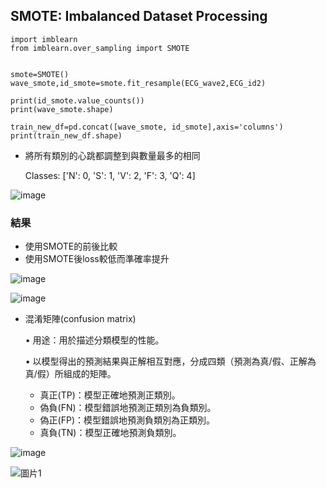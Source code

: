 ## SMOTE: Imbalanced Dataset Processing

```
import imblearn
from imblearn.over_sampling import SMOTE


smote=SMOTE()
wave_smote,id_smote=smote.fit_resample(ECG_wave2,ECG_id2)

print(id_smote.value_counts())
print(wave_smote.shape)

train_new_df=pd.concat([wave_smote, id_smote],axis='columns')
print(train_new_df.shape)
```
* 將所有類別的心跳都調整到與數量最多的相同
  
  Classes: ['N': 0, 'S': 1, 'V': 2, 'F': 3, 'Q': 4]
  
![image](https://github.com/Anderson991288/ECG-Signal-Processing/assets/68816726/3a0b173d-2e92-4f80-ae5a-fa62d63927a8)


### 結果
* 使用SMOTE的前後比較
* 使用SMOTE後loss較低而準確率提升

![image](https://github.com/Anderson991288/ECG-Signal-Processing/assets/68816726/a92cf80f-669c-47b1-86ad-5d9786e32ecc)


  
![image](https://github.com/Anderson991288/ECG-Signal-Processing/assets/68816726/ea9033be-cf9f-4d23-865e-09cbd0491c23)

* 混淆矩陣(confusion matrix)
  
  •	 用途：用於描述分類模型的性能。
  
  •	以模型得出的預測結果與正解相互對應，分成四類（預測為真/假、正解為真/假）所組成的矩陣。

   * 真正(TP)：模型正確地預測正類別。
   * 偽負(FN)：模型錯誤地預測正類別為負類別。
   * 偽正(FP)：模型錯誤地預測負類別為正類別。
   * 真負(TN)：模型正確地預測負類別。

![image](https://github.com/Anderson991288/ECG-Signal-Processing/assets/68816726/5f9688f0-917b-402c-becf-3c5d6602b0b7)


  
![圖片1](https://github.com/Anderson991288/ECG-Signal-Processing/assets/68816726/06163b6b-8e88-4f26-9acb-c22389751f2a)

